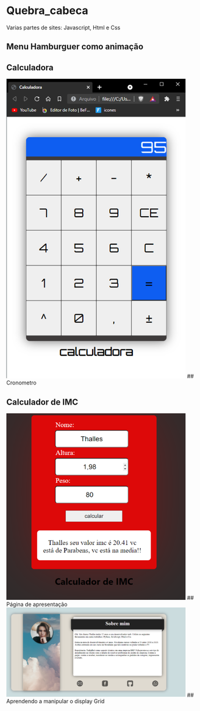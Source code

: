 # Quebra_cabeca
 Varias partes de sites: Javascript, Html e Css
 
## Menu Hamburguer como animação
 
## Calculadora
<img width="470" src="src/assets/to_readme/imagem_calculadora.PNG">
## Cronometro
 
## Calculador de IMC
<img width="470" src="src/assets/to_readme/IMC.PNG">
## Página de apresentação
<img width="470" src="src/assets/to_readme/ExemploPagina_Apresentacao.PNG">
## Aprendendo a manipular o display Grid
